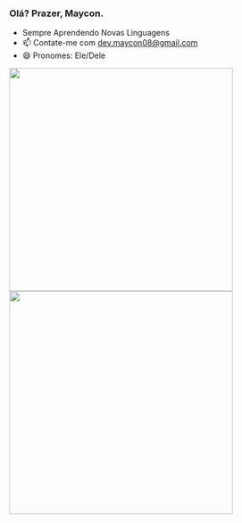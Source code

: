 ### Olá? Prazer, Maycon.
- Sempre Aprendendo Novas Linguagens
- 📫 Contate-me com dev.maycon08@gmail.com
- 😄 Pronomes: Ele/Dele

<div style="display: block;">
    <img width="400em" src="https://github-readme-stats.vercel.app/api?username=devmaycon&show_owner=true&theme=chartreuse-dark&show_icons=true&hide_title=true&count_private=true&include_all_commits=true"/>
    <img width="400em" src="https://github-readme-stats.vercel.app/api/top-langs?username=devmaycon&repo=DevMaycon&theme=chartreuse-dark&layout=compact"/>
</div>
